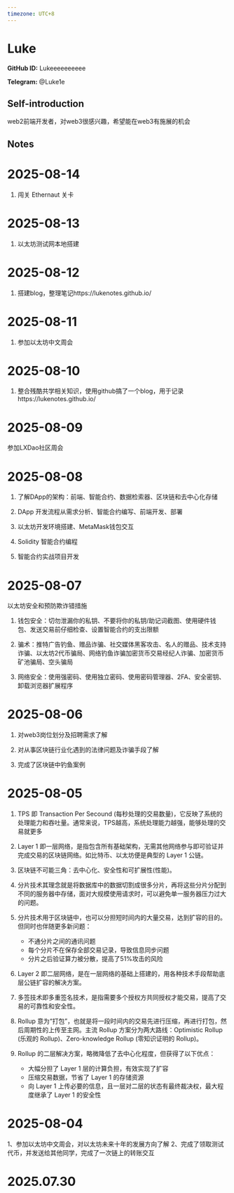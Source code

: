 ```yaml
---
timezone: UTC+8
---
```


# Luke

**GitHub ID:** Lukeeeeeeeeee

**Telegram:** @Luke1e

## Self-introduction

web2前端开发者，对web3很感兴趣，希望能在web3有施展的机会

## Notes

<!-- Content_START -->
# 2025-08-14

1. 闯关 Ethernaut 关卡

# 2025-08-13

1. 以太坊测试网本地搭建

# 2025-08-12

1. 搭建blog，整理笔记https://lukenotes.github.io/

# 2025-08-11

1. 参加以太坊中文周会

# 2025-08-10

1. 整合残酷共学相关知识，使用github搞了一个blog，用于记录https://lukenotes.github.io/

# 2025-08-09

参加LXDao社区周会

# 2025-08-08

1. 了解DApp的架构：前端、智能合约、数据检索器、区块链和去中心化存储

2. DApp 开发流程从需求分析、智能合约编写、前端开发、部署

3. 以太坊开发环境搭建、MetaMask钱包交互

4. Solidity 智能合约编程

5. 智能合约实战项目开发

# 2025-08-07

以太坊安全和预防欺诈错措施

1. 钱包安全：切勿泄漏你的私钥、不要将你的私钥/助记词截图、使用硬件钱包、发送交易前仔细检查、设置智能合约的支出限额

2. 骗术：推特广告钓鱼、赠品诈骗、社交媒体黑客攻击、名人的赠品、技术支持诈骗、以太坊2代币骗局、网络钓鱼诈骗加密货币交易经纪人诈骗、加密货币矿池骗局、空头骗局

3. 网络安全：使用强密码、使用独立密码、使用密码管理器、2FA、安全密钥、卸载浏览器扩展程序

# 2025-08-06

1. 对web3岗位划分及招聘需求了解

2. 对从事区块链行业化遇到的法律问题及诈骗手段了解

3. 完成了区块链中钓鱼案例

# 2025-08-05

1. TPS 即 Transaction Per Secound (每秒处理的交易数量)，它反映了系统的处理能力和吞吐量。通常来说，TPS越高，系统处理能力越强，能够处理的交易就更多

2. Layer 1 即一层网络，是指包含所有基础架构，无需其他网络参与即可验证并完成交易的区块链网络。如比特币、以太坊便是典型的 Layer 1 公链。

3. 区块链不可能三角：去中心化、安全性和可扩展性(性能)。

4. 分片技术其理念就是将数据库中的数据切割成很多分片，再将这些分片分配到不同的服务器中存储，面对大规模使用请求时，可以避免单一服务器压力过大的问题。

5. 分片技术用于区块链中，也可以分担短时间内的大量交易，达到扩容的目的。但同时也伴随更多新问题：
    - 不通分片之间的通讯问题
    - 每个分片不在保存全部交易记录，导致信息同步问题
    - 分片之后验证算力被分散，提高了51%攻击的风险

6. Layer 2 即二层网络，是在一层网络的基础上搭建的，用各种技术手段帮助底层公链扩容的解决方案。

7. 多签技术即多重签名技术，是指需要多个授权方共同授权才能交易，提高了交易的可靠性和安全性。

8. Rollup 意为“打包”，也就是将一段时间内的交易先进行压缩，再进行打包，然后周期性的上传至主网。主流 Rollup 方案分为两大路线：Optimistic Rollup (乐观的 Rollup)、Zero-knowledge Rollup (零知识证明的 Rollup)。

9. Rollup 的二层解决方案，略微降低了去中心化程度，但获得了以下优点：
    - 大幅分担了 Layer 1 层的计算负担，有效实现了扩容
    - 压缩交易数据，节省了 Layer 1 的存储资源
    - 向 Layer 1 上传必要的信息，且一层对二层的状态有最终裁决权，最大程度继承了 Layer 1 的安全性

# 2025-08-04

1、参加以太坊中文周会，对以太坊未来十年的发展方向了解
2、完成了领取测试代币，并发送给其他同学，完成了一次链上的转账交互


# 2025.07.30


<!-- Content_END -->
